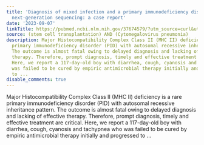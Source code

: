```yaml
---
title: 'Diagnosis of mixed infection and a primary immunodeficiency disease using
  next-generation sequencing: a case report'
date: '2023-09-07'
linkTitle: https://pubmed.ncbi.nlm.nih.gov/37674579/?utm_source=curl&utm_medium=rss&utm_campaign=pubmed-2&utm_content=1jUKNaekwK5-jhnLOsYRQeEvu-lGfd382Ao3uOl7PziqjjxYZK&fc=20220919201732&ff=20230908181220&v=2.17.9.post6+86293ac
source: (stem cell transplantation) AND (Cytomegalovirus pneumonia)
description: Major Histocompatibility Complex Class II (MHC II) deficiency is a rare
  primary immunodeficiency disorder (PID) with autosomal recessive inheritance pattern.
  The outcome is almost fatal owing to delayed diagnosis and lacking of effective
  therapy. Therefore, prompt diagnosis, timely and effective treatment are critical.
  Here, we report a 117-day-old boy with diarrhea, cough, cyanosis and tachypnea who
  was failed to be cured by empiric antimicrobial therapy initially and progressed
  to ...
disable_comments: true
---
```

Major Histocompatibility Complex Class II (MHC II) deficiency is a rare primary immunodeficiency disorder (PID) with autosomal recessive inheritance pattern. The outcome is almost fatal owing to delayed diagnosis and lacking of effective therapy. Therefore, prompt diagnosis, timely and effective treatment are critical. Here, we report a 117-day-old boy with diarrhea, cough, cyanosis and tachypnea who was failed to be cured by empiric antimicrobial therapy initially and progressed to ...
